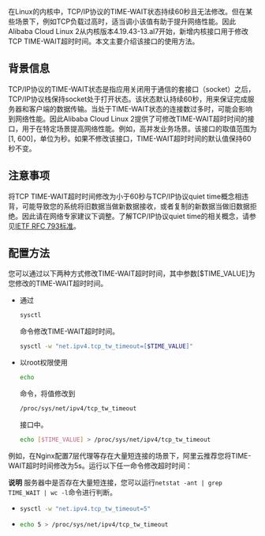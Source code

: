 在Linux的内核中，TCP/IP协议的TIME-WAIT状态持续60秒且无法修改。但在某些场景下，例如TCP负载过高时，适当调小该值有助于提升网络性能。因此Alibaba Cloud Linux 2从内核版本4.19.43-13.al7开始，新增内核接口用于修改TCP TIME-WAIT超时时间。本文主要介绍该接口的使用方法。

## 背景信息

TCP/IP协议的TIME-WAIT状态是指应用关闭用于通信的套接口（socket）之后，TCP/IP协议栈保持socket处于打开状态。该状态默认持续60秒，用来保证完成服务器和客户端的数据传输。当处于TIME-WAIT状态的连接数过多时，可能会影响到网络性能。因此Alibaba Cloud Linux 2提供了可修改TIME-WAIT超时时间的接口，用于在特定场景提高网络性能。例如，高并发业务场景。该接口的取值范围为[1, 600]，单位为秒。如果不修改该接口，TIME-WAIT超时时间的默认值保持60秒不变。

## 注意事项

将TCP TIME-WAIT超时时间修改为小于60秒与TCP/IP协议quiet time概念相违背，可能导致您的系统将旧数据当做新数据接收，或者复制的新数据当做旧数据拒绝。因此请在网络专家建议下调整。了解TCP/IP协议quiet time的相关概念，请参见[IETF RFC 793标准](https://tools.ietf.org/html/rfc793)。

## 配置方法

您可以通过以下两种方式修改TIME-WAIT超时时间，其中参数[$TIME_VALUE]为您修改的TIME-WAIT超时时间。

- 通过

  ```bash
  sysctl
  ```

  命令修改TIME-WAIT超时时间。

  ```bash
  sysctl -w "net.ipv4.tcp_tw_timeout=[$TIME_VALUE]"
  ```

- 以root权限使用

  ```bash
  echo
  ```

  命令，将值修改到

  ```bash
  /proc/sys/net/ipv4/tcp_tw_timeout
  ```

  接口中。

  ```bash
  echo [$TIME_VALUE] > /proc/sys/net/ipv4/tcp_tw_timeout
  ```

例如，在Nginx配置7层代理等存在大量短连接的场景下，阿里云推荐您将TIME-WAIT超时时间修改为5s。运行以下任一命令修改超时时间：

**说明** 服务器中是否存在大量短连接，您可以运行`netstat -ant | grep TIME_WAIT | wc -l`命令进行判断。

- ```bash
  sysctl -w "net.ipv4.tcp_tw_timeout=5"
  ```

- ```bash
  echo 5 > /proc/sys/net/ipv4/tcp_tw_timeout
  ```
